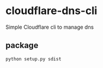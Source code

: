 # cloudflare-dns-cli

Simple Cloudflare cli to manage dns

## package

```bash
python setup.py sdist
```
